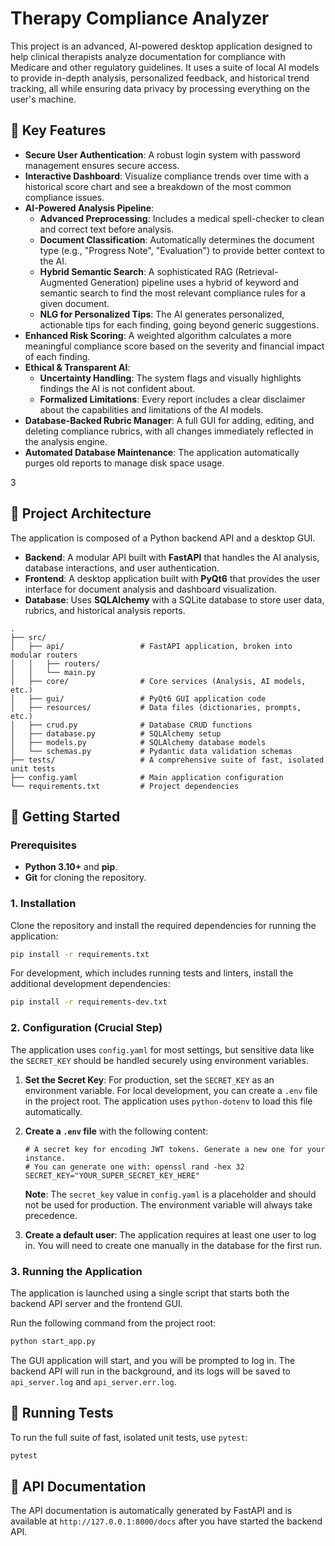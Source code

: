 # Therapy Compliance Analyzer

This project is an advanced, AI-powered desktop application designed to help clinical therapists analyze documentation for compliance with Medicare and other regulatory guidelines. It uses a suite of local AI models to provide in-depth analysis, personalized feedback, and historical trend tracking, all while ensuring data privacy by processing everything on the user's machine.

## 🌟 Key Features

- **Secure User Authentication**: A robust login system with password management ensures secure access.
- **Interactive Dashboard**: Visualize compliance trends over time with a historical score chart and see a breakdown of the most common compliance issues.
- **AI-Powered Analysis Pipeline**:
    - **Advanced Preprocessing**: Includes a medical spell-checker to clean and correct text before analysis.
    - **Document Classification**: Automatically determines the document type (e.g., "Progress Note", "Evaluation") to provide better context to the AI.
    - **Hybrid Semantic Search**: A sophisticated RAG (Retrieval-Augmented Generation) pipeline uses a hybrid of keyword and semantic search to find the most relevant compliance rules for a given document.
    - **NLG for Personalized Tips**: The AI generates personalized, actionable tips for each finding, going beyond generic suggestions.
- **Enhanced Risk Scoring**: A weighted algorithm calculates a more meaningful compliance score based on the severity and financial impact of each finding.
- **Ethical & Transparent AI**:
    - **Uncertainty Handling**: The system flags and visually highlights findings the AI is not confident about.
    - **Formalized Limitations**: Every report includes a clear disclaimer about the capabilities and limitations of the AI models.
- **Database-Backed Rubric Manager**: A full GUI for adding, editing, and deleting compliance rubrics, with all changes immediately reflected in the analysis engine.
- **Automated Database Maintenance**: The application automatically purges old reports to manage disk space usage.



3
## 📂 Project Architecture

The application is composed of a Python backend API and a desktop GUI.

- **Backend**: A modular API built with **FastAPI** that handles the AI analysis, database interactions, and user authentication.
- **Frontend**: A desktop application built with **PyQt6** that provides the user interface for document analysis and dashboard visualization.
- **Database**: Uses **SQLAlchemy** with a SQLite database to store user data, rubrics, and historical analysis reports.

```
.
├── src/
│   ├── api/                 # FastAPI application, broken into modular routers
│   │   ├── routers/
│   │   └── main.py
│   ├── core/                # Core services (Analysis, AI models, etc.)
│   ├── gui/                 # PyQt6 GUI application code
│   ├── resources/           # Data files (dictionaries, prompts, etc.)
│   ├── crud.py              # Database CRUD functions
│   ├── database.py          # SQLAlchemy setup
│   ├── models.py            # SQLAlchemy database models
│   └── schemas.py           # Pydantic data validation schemas
├── tests/                   # A comprehensive suite of fast, isolated unit tests
├── config.yaml              # Main application configuration
└── requirements.txt         # Project dependencies
```

## 🚀 Getting Started

### Prerequisites

- **Python 3.10+** and **pip**.
- **Git** for cloning the repository.

### 1. Installation

Clone the repository and install the required dependencies for running the application:

```bash
pip install -r requirements.txt
```

For development, which includes running tests and linters, install the additional development dependencies:
```bash
pip install -r requirements-dev.txt
```

### 2. Configuration (Crucial Step)

The application uses `config.yaml` for most settings, but sensitive data like the `SECRET_KEY` should be handled securely using environment variables.

1.  **Set the Secret Key**: For production, set the `SECRET_KEY` as an environment variable. For local development, you can create a `.env` file in the project root. The application uses `python-dotenv` to load this file automatically.

2.  **Create a `.env` file** with the following content:
    ```.env
    # A secret key for encoding JWT tokens. Generate a new one for your instance.
    # You can generate one with: openssl rand -hex 32
    SECRET_KEY="YOUR_SUPER_SECRET_KEY_HERE"
    ```
    **Note**: The `secret_key` value in `config.yaml` is a placeholder and should not be used for production. The environment variable will always take precedence.

3.  **Create a default user**: The application requires at least one user to log in. You will need to create one manually in the database for the first run.

### 3. Running the Application

The application is launched using a single script that starts both the backend API server and the frontend GUI.

Run the following command from the project root:
```bash
python start_app.py
```
The GUI application will start, and you will be prompted to log in. The backend API will run in the background, and its logs will be saved to `api_server.log` and `api_server.err.log`.

## 🧪 Running Tests

To run the full suite of fast, isolated unit tests, use `pytest`:

```bash
pytest
```

## 📖 API Documentation

The API documentation is automatically generated by FastAPI and is available at `http://127.0.0.1:8000/docs` after you have started the backend API.

